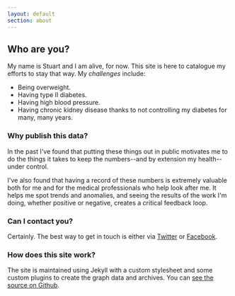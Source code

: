 ```yaml
---
layout: default
section: about
---
```

## Who are you?

My name is Stuart and I am alive, for now. This site is here to catalogue my efforts to stay that way. My _challenges_ include:

* Being overweight.
* Having type II diabetes.
* Having high blood pressure.
* Having chronic kidney disease thanks to not controlling my diabetes for many, many years.

### Why publish this data?

In the past I've found that putting these things out in public motivates me to do the things it takes to keep the numbers--and by extension my health--under control.

I've also found that having a record of these numbers is extremely valuable both for me and for the medical professionals who help look after me. It helps me spot trends and anomalies, and seeing the results of the work I'm doing, whether positive or negative, creates a critical feedback loop.

### Can I contact you?

Certainly. The best way to get in touch is either via <a href="https://twitter.com/stut">Twitter</a> or <a href="https://www.facebook.com/stuartdallas">Facebook</a>.

### How does this site work?

The site is maintained using Jekyll with a custom stylesheet and some custom plugins to create the graph data and archives. You can <a href="https://github.com/stut/stuart.life">see the source on Github</a>.
